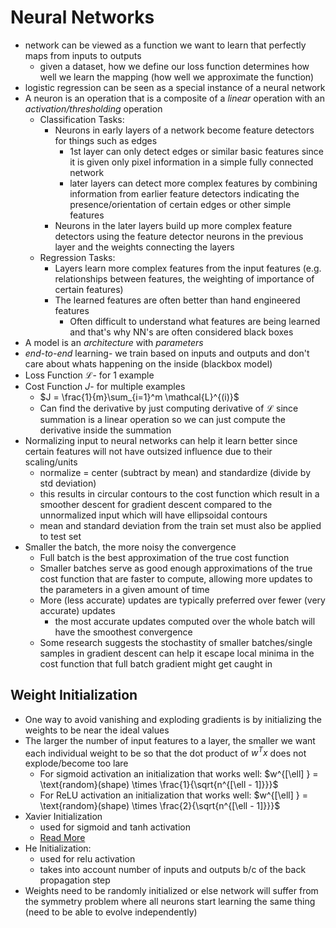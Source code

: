 # Neural Networks

- network can be viewed as a function we want to learn that perfectly maps from inputs to outputs
    - given a dataset, how we define our loss function determines how well we learn the mapping (how well we approximate the function)
- logistic regression can be seen as a special instance of a neural network
- A neuron is an operation that is a composite of a *linear* operation with an *activation/thresholding* operation
    - Classification Tasks:
        - Neurons in early layers of a network become feature detectors for things such as edges
            - 1st layer can only detect edges or similar basic features since it is given only pixel information in a simple fully connected network  
            - later layers can detect more complex features by combining information from earlier feature detectors indicating the presence/orientation of certain edges or other simple features
        - Neurons in the later layers build up more complex feature detectors using the feature detector neurons in the previous layer and the weights connecting the layers 
    - Regression Tasks:
        - Layers learn more complex features from the input features (e.g. relationships between features, the weighting of importance of certain features)
        - The learned features are often better than hand engineered features
            - Often difficult to understand what features are being learned and that's why NN's are often considered black boxes
- A model is an *architecture* with *parameters*
- *end-to-end* learning- we train based on inputs and outputs and don't care about whats happening on the inside (blackbox model) 
- Loss Function $\mathcal{L}$- for 1 example
- Cost Function $J$- for multiple examples
    - $J = \frac{1}{m}\sum_{i=1}^m \mathcal{L}^{(i)}$
    - Can find the derivative by just computing derivative of $\mathcal{L}$ since summation is a linear operation so we can just compute the derivative inside the summation
- Normalizing input to neural networks can help it learn better since certain features will not have outsized influence due to their scaling/units
    - normalize = center (subtract by mean) and standardize (divide by std deviation)
    - this results in circular contours to the cost function which result in a smoother descent for gradient descent compared to the unnormalized input which will have ellipsoidal contours
    - mean and standard deviation from the train set must also be applied to test set
- Smaller the batch, the more noisy the convergence
    - Full batch is the best approximation of the true cost function
    - Smaller batches serve as good enough approximations of the true cost function that are faster to compute, allowing more updates to the parameters in a given amount of time
    - More (less accurate) updates are typically preferred over fewer (very accurate) updates
        - the most accurate updates computed over the whole batch will have the smoothest convergence
    - Some research suggests the stochastity of smaller batches/single samples in gradient descent can help it escape local minima in the cost function that full batch gradient might get caught in



## Weight Initialization

- One way to avoid vanishing and exploding gradients is by initializing the weights to be near the ideal values
- The larger the number of input features to a layer, the smaller we want each individual weight to be so that the dot product of $w^Tx$ does not explode/become too lare
    - For sigmoid activation an initialization that works well: $w^{[\ell] } = \text{random}(shape) \times \frac{1}{\sqrt{n^{[\ell - 1]}}}$
    - For ReLU activation an initialization that works well: $w^{[\ell] } = \text{random}(shape) \times \frac{2}{\sqrt{n^{[\ell - 1]}}}$
- Xavier Initialization 
    - used for sigmoid and tanh activation
    - [Read More](https://cs230.stanford.edu/section/4/)
- He Initialization:
    - used for relu activation
    - takes into account number of inputs and outputs b/c of the back propagation step 
- Weights need to be randomly initialized or else network will suffer from the symmetry problem where all neurons start learning the same thing (need to be able to evolve independently)